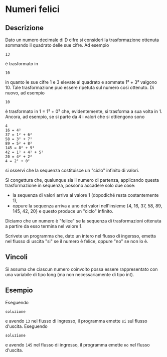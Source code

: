 Numeri felici
=============

Descrizione
-----------

Dato un numero decimale di D cifre si consideri la trasformazione ottenuta
sommando il quadrato delle sue cifre. Ad esempio

	13

è trasformato in

	10

in quanto le sue cifre 1 e 3 elevate al quadrato e sommate 1² + 3² valgono 10.
Tale trasformazione può essere ripetuta sul numero così ottenuto. Di nuovo, ad
esempio

	10

è trasformato in 1 = 1² + 0² che, evidentemente, si trasforma a sua volta in 1.
Ancora, ad esempio, se si parte da 4 i valori che si ottiengono sono

	4
	16 = 4²
	37 = 1² + 6²
	58 = 3² + 7²
	89 = 5² + 8²
	145 = 8² + 9²
	42 = 1² + 4² + 5²
	20 = 4² + 2²
	4 = 2² + 0²

si osservi che la sequenza costituisce un "ciclo" infinito di valori.

Si congettura che, qualunque sia il numero di partenza, applicando questa
trasformazione in sequenza, possono accadere solo due cose:

- la sequenza di valori arriva al valore 1
  (dopodiché resta costantemente 1),
- oppure la sequenza arriva a uno dei valori nell'insieme
  {4, 16, 37, 58, 89, 145, 42, 20} e questo produce un "ciclo" infinito.

Diciamo che un numero è "felice" se la sequenza di trasformazioni ottenuta a
partire da esso termina nel valore 1.

Scrivete un programma che, dato un intero nel flusso di ingersso, emetta nel
flusso di uscita "si" se il numero è felice, oppure "no" se non lo è.


Vincoli
-------

Si assuma che ciascun numero coinvolto possa essere rappresentato con una
variabile di tipo long (ma non necessariamente di tipo int).


Esempio
-------

Eseguendo

	soluzione

e avendo `13` nel flusso di ingresso, il programma emette `si` sul flusso
d'uscita. Eseguendo

	soluzione

e avendo `145` nel flusso di ingresso, il programma emette `no` nel flusso
d'uscita.

